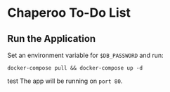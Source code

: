 # Chaperoo To-Do List

## Run the Application

Set an environment variable for `$DB_PASSWORD` and run:

```
docker-compose pull && docker-compose up -d
```
test
The app will be running on `port 80`.
